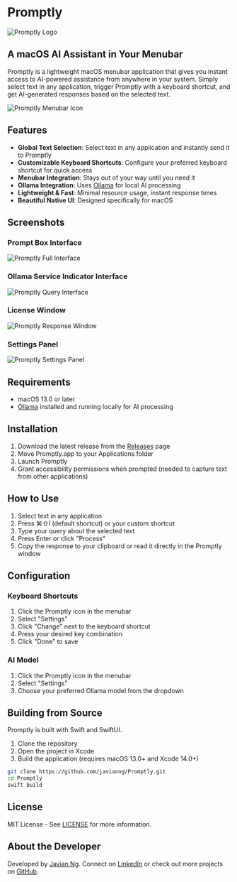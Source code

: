# Promptly

![Promptly Logo](Sources/Promptly/Assets.xcassets/AppIcon.appiconset/1024.png)

## A macOS AI Assistant in Your Menubar

Promptly is a lightweight macOS menubar application that gives you instant access to AI-powered assistance from anywhere in your system. Simply select text in any application, trigger Promptly with a keyboard shortcut, and get AI-generated responses based on the selected text.

![Promptly Menubar Icon](assets/promptly_menubar_icon.png)

## Features

- **Global Text Selection**: Select text in any application and instantly send it to Promptly
- **Customizable Keyboard Shortcuts**: Configure your preferred keyboard shortcut for quick access
- **Menubar Integration**: Stays out of your way until you need it
- **Ollama Integration**: Uses [Ollama](https://ollama.ai/) for local AI processing
- **Lightweight & Fast**: Minimal resource usage, instant response times
- **Beautiful Native UI**: Designed specifically for macOS

## Screenshots

### Prompt Box Interface
![Promptly Full Interface](assets/promptly_full_interface.png)

### Ollama Service Indicator Interface
![Promptly Query Interface](assets/promptly_query_interface.png)

### License Window
![Promptly Response Window](assets/promptly_response_window.png)

### Settings Panel
![Promptly Settings Panel](assets/promptly_settings_panel.png)

## Requirements

- macOS 13.0 or later
- [Ollama](https://ollama.ai/) installed and running locally for AI processing

## Installation

1. Download the latest release from the [Releases](https://github.com/javianng/Promptly/releases) page
2. Move Promptly.app to your Applications folder
3. Launch Promptly
4. Grant accessibility permissions when prompted (needed to capture text from other applications)

## How to Use

1. Select text in any application
2. Press ⌘⇧I (default shortcut) or your custom shortcut
3. Type your query about the selected text
4. Press Enter or click "Process"
5. Copy the response to your clipboard or read it directly in the Promptly window

## Configuration

### Keyboard Shortcuts

1. Click the Promptly icon in the menubar
2. Select "Settings"
3. Click "Change" next to the keyboard shortcut
4. Press your desired key combination
5. Click "Done" to save

### AI Model

1. Click the Promptly icon in the menubar
2. Select "Settings"
3. Choose your preferred Ollama model from the dropdown

## Building from Source

Promptly is built with Swift and SwiftUI.

1. Clone the repository
2. Open the project in Xcode
3. Build the application (requires macOS 13.0+ and Xcode 14.0+)

```bash
git clone https://github.com/javianng/Promptly.git
cd Promptly
swift build
```

## License

MIT License - See [LICENSE](LICENSE) for more information.

## About the Developer

Developed by [Javian Ng](https://www.javianng.com). Connect on [LinkedIn](https://www.linkedin.com/in/javianngzh/) or check out more projects on [GitHub](https://github.com/javianng).